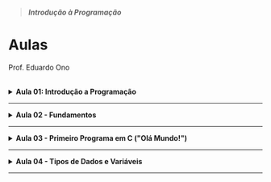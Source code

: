 > ##### Introdução à Programação

# Aulas

Prof. Eduardo Ono

<br>

<details id="aula-01">
  <summary>
    <strong>Aula 01: Introdução a Programação</strong>
  </summary>
  <section markdown="1">
  <hr>

  * ## Conceitos

    * [Overview](../conteudo/00-overview/)

  * ## Criando o Ambiente de Desenvolvimento

    * [Compilador GCC](../conteudo/01-ambiente-de-desenvolvimento/README.md#compilador-tdm-gcc)

    * [Editor Microsoft Visual Studio Code (VS Code)](../conteudo/01-ambiente-de-desenvolvimento/README.md#microsoft-visual-studio-code-vs-code)

  </section>
</details>

---

<details id="aula-02">
  <summary>
    <strong>Aula 02 - Fundamentos</strong>
  </summary>
  <section markdown="1">

* Algoritmo

* Programa de Computador

* Compilação

* Código executável

  </section>
</details>

---

<details id="aula-03">
  <summary>
    <strong>Aula 03 - Primeiro Programa em C ("Olá Mundo!")</strong>
  </summary>
  <section markdown="1">


* ### [Tabela ASCII](../conteudo/03-primeiro-programa-em-c/tabela-ascii.md)

  </section>
</details>

---

<details id="aula-04">
    <summary>
        <strong>Aula 04 - Tipos de Dados e Variáveis</strong>
    </summary>
    <section markdown="1">

* ### Tipos de Dados

* ### Variáveis

    * Declaração de uma variável

    * Definição de uma variável

    </section>
</details>

---

<br>

